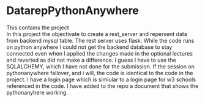 # DatarepPythonAnywhere
This contains the project 	
In this project the objectivate to create a rest_server and repersent data from backend mysql table. 
The rest server uses flask.
While the code runs on python anywhere I could not get the backend database to stay connected even when I applied the changes made in the optional lectures and reverted as did not make a difference. I guess I have to use the SQLALCHEMY, which I have not done for the submission. If the session on pythonanywhere fallover, and i will, the code is identical to the code in the project.
I have a login page which is simiular to a login page for w3 schools referenced in the code. I have added to the repo a document that shows the pythonanyhere working. 

